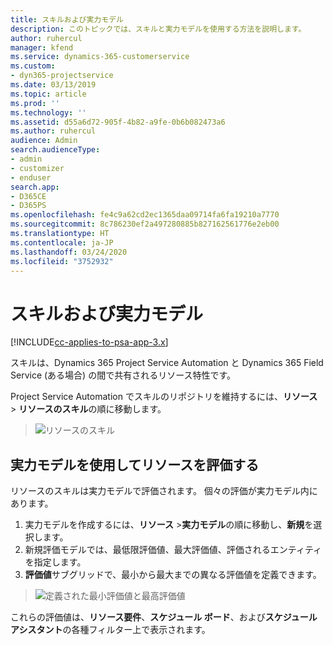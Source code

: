 ```yaml
---
title: スキルおよび実力モデル
description: このトピックでは、スキルと実力モデルを使用する方法を説明します。
author: ruhercul
manager: kfend
ms.service: dynamics-365-customerservice
ms.custom:
- dyn365-projectservice
ms.date: 03/13/2019
ms.topic: article
ms.prod: ''
ms.technology: ''
ms.assetid: d55a6d72-905f-4b82-a9fe-0b6b082473a6
ms.author: ruhercul
audience: Admin
search.audienceType:
- admin
- customizer
- enduser
search.app:
- D365CE
- D365PS
ms.openlocfilehash: fe4c9a62cd2ec1365daa09714fa6fa19210a7770
ms.sourcegitcommit: 8c786230ef2a497280885b827162561776e2eb00
ms.translationtype: HT
ms.contentlocale: ja-JP
ms.lasthandoff: 03/24/2020
ms.locfileid: "3752932"
---
```

# <a name="skills-and-proficiency-models"></a>スキルおよび実力モデル

[!INCLUDE[cc-applies-to-psa-app-3.x](../includes/cc-applies-to-psa-app-3x.md)]

スキルは、Dynamics 365 Project Service Automation と Dynamics 365 Field Service (ある場合) の間で共有されるリソース特性です。 

Project Service Automation でスキルのリポジトリを維持するには、**リソース** \> **リソースのスキル**の順に移動します。 

> ![リソースのスキル](media/Resource-Management-image84.png)

## <a name="use-proficiency-models-to-rate-resources"></a>実力モデルを使用してリソースを評価する

リソースのスキルは実力モデルで評価されます。 個々の評価が実力モデル内にあります。 

1. 実力モデルを作成するには、**リソース** \>**実力モデル**の順に移動し、**新規**を選択します。
2. 新規評価モデルでは、最低限評価値、最大評価値、評価されるエンティティを指定します。
3. **評価値**サブグリッドで、最小から最大までの異なる評価値を定義できます。

> ![定義された最小評価値と最高評価値](media/Resource-Management-image85.png)

これらの評価値は、**リソース要件**、**スケジュール ボード**、および**スケジュール アシスタント**の各種フィルター上で表示されます。

